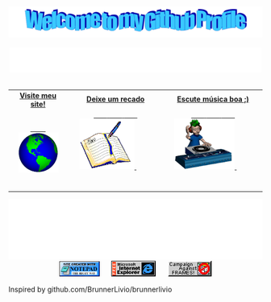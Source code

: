 <!-- "Hero" Header -->
<div align="center">
  <img src="https://github.com/caiomdrs/caiomdrs/blob/main/images/welcome.png" style="max-width: 100%;" alt="Welcome to my Github Profile" />
  <br />
  <br />
  <img height="50" alt="" src="https://raw.githubusercontent.com/caiomdrs/caiomdrs/main/images/personal_note.svg" />
  <br />
  <br />

</div>

<!-- Social -->
<table width="100%">
<tr>
<td align="center">
<a href="https://www.google.com/">
<strong>Visite meu site! </strong>
<br />
<br />

<!-- Centering something has never been easy, has it? -->
<span>&nbsp;&nbsp;&nbsp;&nbsp;&nbsp;&nbsp;&nbsp;&nbsp;</span>
<img alt="Globe" height="80" src="https://github.com/caiomdrs/caiomdrs/blob/main/images/globe.gif?raw=true">
</a>
<span>&nbsp;&nbsp;&nbsp;&nbsp;&nbsp;&nbsp;&nbsp;&nbsp;</span>
<span>&nbsp;&nbsp;&nbsp;&nbsp;&nbsp;&nbsp;&nbsp;&nbsp;</span>
</td>
<td align="center">
<a href="https://github.com/caiomdrs/caiomdrs/issues/new?template=Guestbook_entry.md">
<strong>Deixe um recado</strong>
<br />

<span>&nbsp;&nbsp;&nbsp;&nbsp;&nbsp;&nbsp;&nbsp;</span> 
<span>&nbsp;&nbsp;&nbsp;&nbsp;&nbsp;&nbsp;&nbsp;</span> 
<span>&nbsp;&nbsp;&nbsp;&nbsp;&nbsp;&nbsp;&nbsp;</span> 
<img height="100" alt="Book" src="https://raw.githubusercontent.com/caiomdrs/caiomdrs/main/images/book.gif"> 
</a>
<span>&nbsp;&nbsp;&nbsp;&nbsp;&nbsp;&nbsp;&nbsp;&nbsp;</span>
<span>&nbsp;&nbsp;&nbsp;&nbsp;&nbsp;&nbsp;&nbsp;&nbsp;</span>
<span>&nbsp;&nbsp;&nbsp;&nbsp;&nbsp;&nbsp;&nbsp;&nbsp;</span>
<span>&nbsp;&nbsp;&nbsp;&nbsp;&nbsp;&nbsp;&nbsp;&nbsp;</span>    
</td>

<td align="center">
<a href="">
<strong>Escute música boa ;)</strong>
<br />

<span>&nbsp;&nbsp;&nbsp;&nbsp;&nbsp;&nbsp;&nbsp;</span> 
<span>&nbsp;&nbsp;&nbsp;&nbsp;&nbsp;&nbsp;&nbsp;</span> 
<span>&nbsp;&nbsp;&nbsp;&nbsp;&nbsp;&nbsp;&nbsp;</span> 
<img height="100" alt="Music" src="images/music.gif"> 
</a>
<span>&nbsp;&nbsp;&nbsp;&nbsp;&nbsp;&nbsp;&nbsp;&nbsp;</span>
<span>&nbsp;&nbsp;&nbsp;&nbsp;&nbsp;&nbsp;&nbsp;&nbsp;</span>
<span>&nbsp;&nbsp;&nbsp;&nbsp;&nbsp;&nbsp;&nbsp;&nbsp;</span>
<span>&nbsp;&nbsp;&nbsp;&nbsp;&nbsp;&nbsp;&nbsp;&nbsp;</span>    
</td>
</tr>
</table>

<!-- Footer -->

<div align="center">

<img height="120" alt="Thanks for visiting me" width="100%" src="https://raw.githubusercontent.com/caiomdrs/caiomdrs/main/images/marquee.svg" />
<br />

<img src="https://raw.githubusercontent.com/caiomdrs/caiomdrs/main/images/notepad.gif" alt="Site created with Notepad" height="30" />
<!-- "margin-right: whatever;" -->
<span>&nbsp;&nbsp;&nbsp;&nbsp;</span>  
<img src="https://raw.githubusercontent.com/caiomdrs/caiomdrs/main/images/ie_logo.gif" alt="Microsoft Internet Explorer" />
<span>&nbsp;&nbsp;&nbsp;&nbsp;</span>  
<img src="https://raw.githubusercontent.com/caiomdrs/caiomdrs/main/images/noframes.gif" alt="Microsoft Internet Explorer" />

</div>

Inspired by github.com/BrunnerLivio/brunnerlivio
